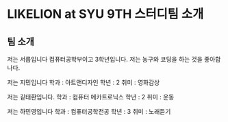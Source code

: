 # LIKELION at SYU 9TH 스터디팀 소개
## 팀 소개

저는 서릅입니다 컴퓨터공학부이고 3학년입니다. 저는 농구와 코딩을 하는 것을 좋아합나다.


저는 지민입니다
학과 : 아트앤디자인
학년 : 2
취미 : 영화감상

저는 깉태환입니다.
학과 : 컴퓨터 메카트로닉스
학년 : 2
취미 : 운동

저는 하민영입니다
학과 : 컴퓨터공학전공
학년 : 3
취미 : 노래듣기
